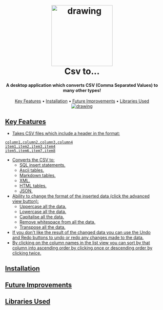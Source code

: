 
<h1 align="center">
  <img src="https://github.com/MrT-Stephens/Csv-to-Application/blob/master/Images/CSV_to_Logo.png" alt="drawing" width="200"/>
  <br>
  Csv to...
  <br>
</h1>

<h4 align="center">A desktop application which converts CSV (Comma Separated Values) to many other types!</h4>

<p align="center">
  <a href="#key-features">Key Features</a> •
  <a href="#installation">Installation</a> •
  <a href="#future-improvements">Future Improvements</a> • 
  <a href="#libraries-used">Libraries Used
  <br>
  <img src="https://github.com/MrT-Stephens/Csv-to-Application/blob/master/Images/CSV_to_App_Image.png" alt="drawing" align="center"/>
  <br>
</p>

## Key Features
* Takes CSV files which include a header in the format:
```csv
column1,column2,column3,column4
item1,item2,item3,item4
item5,item6,item7,item8
```
* Converts the CSV to:
   - SQL insert statements.
   - Ascii tables.
   - Markdown tables.
   - XML.
   - HTML tables.
   - JSON.
* Ability to change the format of the inserted data (click the advanced view button):
   - Uppercase all the data.
   - Lowercase all the data.
   - Capitalise all the data.
   - Remove whitespace from all the data.
   - Transpose all the data.
* If you don't like the result of the changed  data you can use the Undo and Redo buttons to undo or redo any changes made to the data.
* By clicking on the column names in the list view you can sort by that column into ascending order by clicking once or descending  order by clicking twice.

## Installation

## Future Improvements

## Libraries Used
